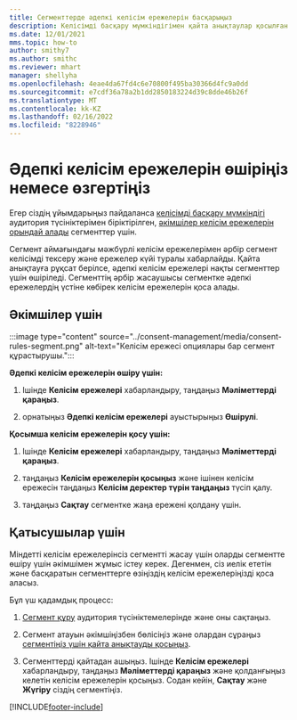 ```yaml
---
title: Сегменттерде әдепкі келісім ережелерін басқарыңыз
description: Келісімді басқару мүмкіндігімен қайта анықтаулар қосылған болса, әдепкі келісім ережелерін өшіруге немесе өзгертуге болады.
ms.date: 12/01/2021
mms.topic: how-to
author: smithy7
ms.author: smithc
ms.reviewer: mhart
manager: shellyha
ms.openlocfilehash: 4eae4da67fd4c6e70800f495ba30366d4fc9a0dd
ms.sourcegitcommit: e7cdf36a78a2b1dd2850183224d39c8dde46b26f
ms.translationtype: MT
ms.contentlocale: kk-KZ
ms.lasthandoff: 02/16/2022
ms.locfileid: "8228946"
---
```

# <a name="disable-or-change-default-consent-rules"></a>Әдепкі келісім ережелерін өшіріңіз немесе өзгертіңіз

Егер сіздің ұйымдарыңыз пайдаланса [келісімді басқару мүмкіндігі](../consent-management/overview.md) аудитория түсініктерімен біріктірілген, [әкімшілер келісім ережелерін орындай алады](activate-consent.md) сегменттер үшін. 

Сегмент аймағындағы мәжбүрлі келісім ережелерімен әрбір сегмент келісімді тексеру және ережелер күйі туралы хабарлайды. Қайта анықтауға рұқсат берілсе, әдепкі келісім ережелері нақты сегменттер үшін өшіріледі. Сегменттің әрбір жасаушысы сегментке әдепкі ережелердің үстіне көбірек келісім ережелерін қоса алады. 

## <a name="for-administrators"></a>Әкімшілер үшін

:::image type="content" source="../consent-management/media/consent-rules-segment.png" alt-text="Келісім ережесі опциялары бар сегмент құрастырушы.":::

**Әдепкі келісім ережелерін өшіру үшін:**

1. Ішінде **Келісім ережелері** хабарландыру, таңдаңыз **Мәліметтерді қараңыз**. 

1. орнатыңыз **Әдепкі келісім ережелері** ауыстырыңыз **Өшірулі**.

**Қосымша келісім ережелерін қосу үшін:**

1. Ішінде **Келісім ережелері** хабарландыру, таңдаңыз **Мәліметтерді қараңыз**. 

1. таңдаңыз **Келісім ережелерін қосыңыз** және ішінен келісім ережесін таңдаңыз **Келісім деректер түрін таңдаңыз** түсіп қалу.

1. таңдаңыз **Сақтау** сегментке жаңа ережені қолдану үшін.

## <a name="for-contributors"></a>Қатысушылар үшін

Міндетті келісім ережелерінсіз сегментті жасау үшін оларды сегментте өшіру үшін әкімшімен жұмыс істеу керек. Дегенмен, сіз иелік ететін және басқаратын сегменттерге өзіңіздің келісім ережелеріңізді қоса аласыз.

Бұл үш қадамдық процесс: 
1. [Сегмент құру](segments.md) аудитория түсініктемелерінде және оны сақтаңыз. 

1. Сегмент атауын әкімшіңізбен бөлісіңіз және олардан сұраңыз [сегментіңіз үшін қайта анықтауды қосыңыз](activate-consent.md). 

1. Сегменттерді қайтадан ашыңыз. Ішінде **Келісім ережелері** хабарландыру, таңдаңыз **Мәліметтерді қараңыз** және қолданғыңыз келетін келісім ережелерін қосыңыз. Содан кейін, **Сақтау** және **Жүгіру** сіздің сегментіңіз.



[!INCLUDE[footer-include](../includes/footer-banner.md)] 

